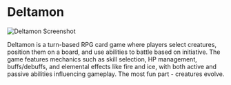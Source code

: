 # Deltamon

![Deltamon Screenshot](https://i.ibb.co/khLgnGt/Screenshot-2024-09-30-at-19-37-30.png)

Deltamon is a turn-based RPG card game where players select creatures, position them on a board, and use abilities to battle based on initiative. The game features mechanics such as skill selection, HP management, buffs/debuffs, and elemental effects like fire and ice, with both active and passive abilities influencing gameplay. The most fun part - creatures evolve.
